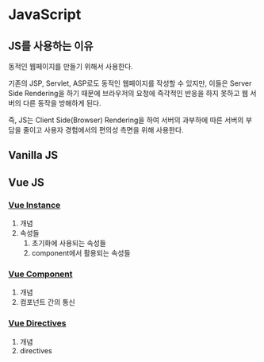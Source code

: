 # JavaScript

## JS를 사용하는 이유

동적인 웹페이지를 만들기 위해서 사용한다.

기존의 JSP, Servlet, ASP로도 동적인 웹페이지를 작성할 수 있지만, 이들은 Server Side Rendering을 하기 때문에 브라우저의 요청에 즉각적인 반응을 하지 못하고 웹 서버의 다른 동작을 방해하게 된다.

즉, JS는 Client Side(Browser) Rendering을 하여 서버의 과부하에 따른 서버의 부담을 줄이고 사용자 경험에서의 편의성 측면을 위해 사용한다.

## Vanilla JS



## Vue JS

### [Vue Instance](./VueInstance.md)

1. 개념
2. 속성들
   1. 초기화에 사용되는 속성들
   2. component에서 활용되는 속성들

### [Vue Component](./VueComponent.md)

1. 개념
2. 컴포넌트 간의 통신

### [Vue Directives](./VueDirectives.md)

1. 개념
2. directives